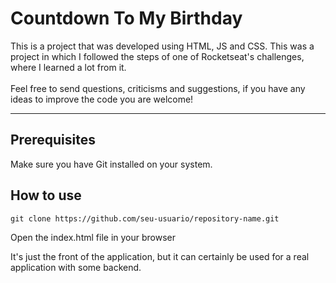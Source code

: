 # Countdown To My Birthday

<p>
This is a project that was developed using HTML, JS and CSS. 
This was a project in which I followed the steps of one of Rocketseat's challenges, where I learned a lot from it.
<br>
<br>
Feel free to send questions, criticisms and suggestions, if you have any ideas to improve the code you are welcome!
</p>

---

## Prerequisites
<p>
Make sure you have Git installed on your system.
</p>

## How to use

```
git clone https://github.com/seu-usuario/repository-name.git
```

<p>
Open the index.html file in your browser
</p>

<p>
It's just the front of the application, but it can certainly be used for a real application with some backend.
</p>
